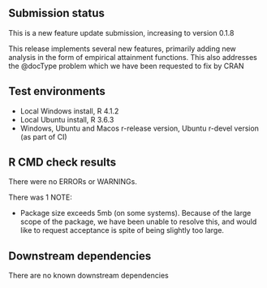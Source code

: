 ## Submission status
This is a new feature update submission, increasing to version 0.1.8 

This release implements several new features, primarily adding new analysis in the
form of empirical attainment functions. 
This also addresses the @docType problem which we have been requested to fix by CRAN

## Test environments
*   Local Windows install, R 4.1.2
*   Local Ubuntu install, R 3.6.3
*   Windows, Ubuntu and Macos r-release version, Ubuntu r-devel version (as part of CI)

## R CMD check results
There were no ERRORs or WARNINGs.

There was 1 NOTE:
*   Package size exceeds 5mb (on some systems). 
Because of the large scope of the package, we have been unable to resolve this, 
and would like to request acceptance is spite of being slightly too large.

## Downstream dependencies
There are no known downstream dependencies
